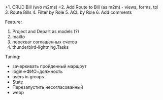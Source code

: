 +1. CRUD Bill (w/o m2ms)
+2. Add Route to Bill (as m2m) - views, forms, tpl
3. Route Bills
4. Filter by Role
5. ACL by Role
6. Add comments

Feature:
1. Project and Depart as models (?)
2. mailto
3. перехват соглашенных счетов
4. thunderbird-lightning.Tasks

Tuning:
* зачеркивать пройденный маршрут
* login=>ФИО+должность
* users in groups
* State
* Перезапустить несогласованный
* webp
